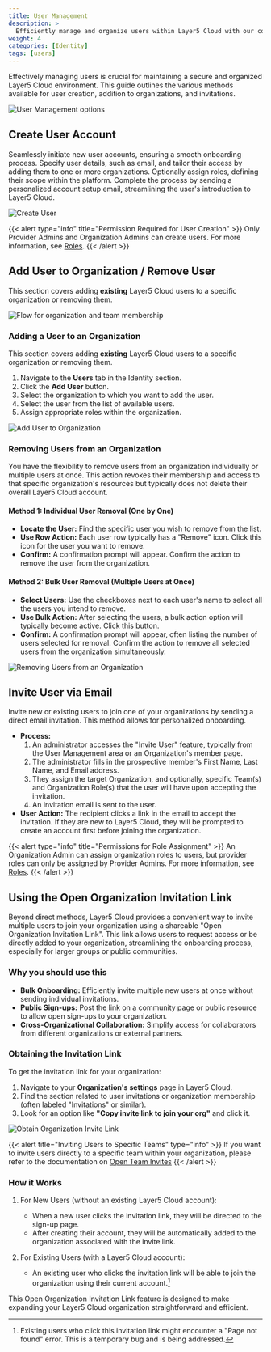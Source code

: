 ```yaml
---
title: User Management
description: >
  Efficiently manage and organize users within Layer5 Cloud with our comprehensive user management capabilities.
weight: 4
categories: [Identity]
tags: [users]
---
```


Effectively managing users is crucial for maintaining a secure and organized Layer5 Cloud environment. This guide outlines the various methods available for user creation, addition to organizations, and invitations.

![User Management options](/cloud/identity/users/org_invite.png)

## Create User Account

Seamlessly initiate new user accounts, ensuring a smooth onboarding process. Specify user details, such as email, and tailor their access by adding them to one or more organizations. Optionally assign roles, defining their scope within the platform. Complete the process by sending a personalized account setup email, streamlining the user's introduction to Layer5 Cloud.

![Create User](/cloud/identity/users/create-user.gif)

{{< alert type="info" title="Permission Required for User Creation" >}}
Only Provider Admins and Organization Admins can create users. For more information, see [Roles](/cloud/security/roles).
{{< /alert >}}

## Add User to Organization / Remove User

This section covers adding **existing** Layer5 Cloud users to a specific organization or removing them.

![Flow for organization and team membership](/cloud/identity/users/Slide41.svg)

### Adding a User to an Organization
This section covers adding **existing** Layer5 Cloud users to a specific organization or removing them.

1. Navigate to the **Users** tab in the Identity section.
2. Click the **Add User** button.
3. Select the organization to which you want to add the user.
4. Select the user from the list of available users.
5. Assign appropriate roles within the organization.

![Add User to Organization](/cloud/identity/users/add-user.gif)

### Removing Users from an Organization

You have the flexibility to remove users from an organization individually or multiple users at once. This action revokes their membership and access to that specific organization's resources but typically does not delete their overall Layer5 Cloud account.

#### Method 1: Individual User Removal (One by One)
   * **Locate the User:** Find the specific user you wish to remove from the list.
   * **Use Row Action:** Each user row typically has a "Remove" icon. Click this icon for the user you want to remove.
   * **Confirm:** A confirmation prompt will appear. Confirm the action to remove the user from the organization.

#### Method 2: Bulk User Removal (Multiple Users at Once)
   * **Select Users:** Use the checkboxes next to each user's name to select all the users you intend to remove.
   * **Use Bulk Action:** After selecting the users, a bulk action option will typically become active. Click this button.
   * **Confirm:** A confirmation prompt will appear, often listing the number of users selected for removal. Confirm the action to remove all selected users from the organization simultaneously.

![Removing Users from an Organization](/cloud/identity/users/remove_user.png)

## Invite User via Email

Invite new or existing users to join one of your organizations by sending a direct email invitation. This method allows for personalized onboarding.

* **Process:**
    1.  An administrator accesses the "Invite User" feature, typically from the User Management area or an Organization's member page.
    2.  The administrator fills in the prospective member's First Name, Last Name, and Email address.
    3.  They assign the target Organization, and optionally, specific Team(s) and Organization Role(s) that the user will have upon accepting the invitation.
    4.  An invitation email is sent to the user.
* **User Action:** The recipient clicks a link in the email to accept the invitation. If they are new to Layer5 Cloud, they will be prompted to create an account first before joining the organization.

{{< alert type="info" title="Permissions for Role Assignment" >}}
An Organization Admin can assign organization roles to users, but provider roles can only be assigned by Provider Admins. For more information, see [Roles](/cloud/security/roles).
{{< /alert >}}

## Using the Open Organization Invitation Link

Beyond direct methods, Layer5 Cloud provides a convenient way to invite multiple users to join your organization using a shareable "Open Organization Invitation Link". This link allows users to request access or be directly added to your organization, streamlining the onboarding process, especially for larger groups or public communities.

### Why you should use this
* **Bulk Onboarding:** Efficiently invite multiple new users at once without sending individual invitations.
* **Public Sign-ups:** Post the link on a community page or public resource to allow open sign-ups to your organization.
* **Cross-Organizational Collaboration:** Simplify access for collaborators from different organizations or external partners.

### Obtaining the Invitation Link
To get the invitation link for your organization:
1. Navigate to your **Organization's settings** page in Layer5 Cloud.
2. Find the section related to user invitations or organization membership (often labeled "Invitations" or similar).
3. Look for an option like **"Copy invite link to join your org"** and click it.

![Obtain Organization Invite Link](/cloud/identity/users/org_open_invite.gif)

{{< alert title="Inviting Users to Specific Teams" type="info" >}}
If you want to invite users directly to a specific team within your organization, please refer to the documentation on [Open Team Invites](https://docs.layer5.io/cloud/identity/teams/)
{{< /alert >}}

### How it Works

1.  For New Users (without an existing Layer5 Cloud account):
    * When a new user clicks the invitation link, they will be directed to the sign-up page.
    * After creating their account, they will be automatically added to the organization associated with the invite link.

2.  For Existing Users (with a Layer5 Cloud account):
    * An existing user who clicks the invitation link will be able to join the organization using their current account.[^1]

This Open Organization Invitation Link feature is designed to make expanding your Layer5 Cloud organization straightforward and efficient.

[^1]: Existing users who click this invitation link might encounter a "Page not found" error. This is a temporary bug and is being addressed.